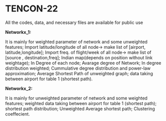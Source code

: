 # TENCON-22
All the codes, data, and necessary files are available for public use

**Networkx_1:**

It is mainly for weighted parameter of network and some unweighted features;
Import latitude/longitude of all node-> make list of [airport, latitude,longitude];
Import freq. of flight/week of all node-> make list of [source , destination,freq];
Indian map(depends on position without link weightage);
In Degree of each node;
Avarage degree of Network;
In degree distribution weighted;
Cummulative degree distribution and power-law approximation;
Average Shortest Path of unweighted graph;
data taking between airport for table 1 (shortest path).



**Networkx_2:**

It is mainly for unweighted parameter of network and some weighted features;
weighted data taking between airport for table 1 (shortest path);
shortest path distribution;
Unweighted Average shortest path;
Clustering coeffecient.

